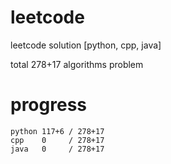 # leetcode
leetcode solution [python, cpp, java]

total 278+17 algorithms problem
# progress	
	python 117+6 / 278+17
	cpp    0     / 278+17
	java   0     / 278+17
